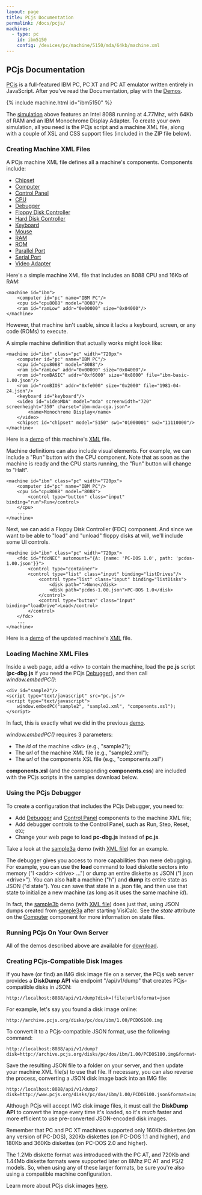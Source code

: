 ```yaml
---
layout: page
title: PCjs Documentation
permalink: /docs/pcjs/
machines:
  - type: pc
    id: ibm5150
    config: /devices/pc/machine/5150/mda/64kb/machine.xml
---
```


PCjs Documentation
---

[PCjs](/docs/about/pcjs/) is a full-featured IBM PC, PC XT and PC AT emulator written entirely in JavaScript.
After you've read the Documentation, play with the [Demos](demos/).

{% include machine.html id="ibm5150" %}

The [simulation](/devices/pc/machine/5150/mda/64kb/) above features an Intel 8088
running at 4.77Mhz, with 64Kb of RAM and an IBM Monochrome Display Adapter.  To create your
own simulation, all you need is the PCjs script and a machine XML file, along with a couple
of XSL and CSS support files (included in the ZIP file below).

### Creating Machine XML Files

A PCjs machine XML file defines all a machine's components. Components include:

* [Chipset](/docs/pcjs/chipset/)
* [Computer](/docs/pcjs/computer/)
* [Control Panel](/docs/pcjs/panel/)
* [CPU](/docs/pcjs/cpu/)
* [Debugger](/docs/pcjs/debugger/)
* [Floppy Disk Controller](/docs/pcjs/fdc/)
* [Hard Disk Controller](/docs/pcjs/hdc/)
* [Keyboard](/docs/pcjs/keyboard/)
* [Mouse](/docs/pcjs/mouse/)
* [RAM](/docs/pcjs/ram/)
* [ROM](/docs/pcjs/rom/)
* [Parallel Port](/docs/pcjs/parallel/)
* [Serial Port](/docs/pcjs/serial/)
* [Video Adapter](/docs/pcjs/video/)

Here's a simple machine XML file that includes an 8088 CPU and 16Kb of RAM:

	<machine id="ibm">
		<computer id="pc" name="IBM PC"/>
		<cpu id="cpu8088" model="8088"/>
		<ram id="ramLow" addr="0x00000" size="0x04000"/>
	</machine>

However, that machine isn't usable, since it lacks a keyboard, screen, or any code (ROMs) to execute.

A simple machine definition that actually works might look like:

	<machine id="ibm" class="pc" width="720px">
		<computer id="pc" name="IBM PC"/>
		<cpu id="cpu8088" model="8088"/>
		<ram id="ramLow" addr="0x00000" size="0x04000"/>
		<rom id="romBASIC" addr="0xf6000" size="0x8000" file="ibm-basic-1.00.json"/>
		<rom id="romBIOS" addr="0xfe000" size="0x2000" file="1981-04-24.json"/>
		<keyboard id="keyboard"/>
		<video id="videoMDA" model="mda" screenwidth="720" screenheight="350" charset="ibm-mda-cga.json">
			<name>Monochrome Display</name>
		</video>
		<chipset id="chipset" model="5150" sw1="01000001" sw2="11110000"/>
	</machine>

Here is a [demo](/docs/pcjs/demos/sample1.html) of this machine's [XML](/docs/pcjs/demos/sample1.xml) file.

Machine definitions can also include visual elements.  For example, we can include a "Run" button with the CPU component.
Note that as soon as the machine is ready and the CPU starts running, the "Run" button will change to "Halt".

	<machine id="ibm" class="pc" width="720px">
		<computer id="pc" name="IBM PC"/>
		<cpu id="cpu8088" model="8088">
			<control type="button" class="input" binding="run">Run</control>
		</cpu>
		...
	</machine>

Next, we can add a Floppy Disk Controller (FDC) component.  And since we want to be able to "load" and "unload" floppy
disks at will, we'll include some UI controls.

	<machine id="ibm" class="pc" width="720px">
		<fdc id="fdcNEC" automount="{A: {name: 'PC-DOS 1.0', path: 'pcdos-1.00.json'}}">
			<control type="container">
			<control type="list" class="input" binding="listDrives"/>
				<control type="list" class="input" binding="listDisks">
					<disk path="">None</disk>
					<disk path="pcdos-1.00.json">PC-DOS 1.0</disk>
				</control>
				<control type="button" class="input" binding="loadDrive">Load</control>
			</control>
		</fdc>
		...
	</machine>

Here is a [demo](/docs/pcjs/demos/sample2.html) of the updated machine's [XML](/docs/pcjs/demos/sample2.xml) file.

### Loading Machine XML Files

Inside a web page, add a &lt;div&gt; to contain the machine, load the **pc.js** script
(**pc-dbg.js** if you need the PCjs [Debugger](/docs/pcjs/debugger/)), and then call *window.embedPC()*:

	<div id="sample2"/>
	<script type="text/javascript" src="pc.js"/>
	<script type="text/javascript">
		window.embedPC("sample2", "sample2.xml", "components.xsl");
	</script>

In fact, this is exactly what we did in the previous [demo](/docs/pcjs/demos/sample2.html).

*window.embedPC()* requires 3 parameters:

- The *id* of the machine &lt;div&gt; (e.g., "sample2");
- The *url* of the machine XML file (e.g., "sample2.xml");
- The *url* of the components XSL file (e.g., "components.xsl")

**components.xsl** (and the corresponding **components.css**) are included with the PCjs scripts in the samples download below.

### Using the PCjs Debugger

To create a configuration that includes the PCjs Debugger, you need to:

- Add [Debugger](/docs/pcjs/debugger/) and [Control Panel](/docs/pcjs/panel/) components to the machine XML file;
- Add debugger controls to the Control Panel, such as Run, Step, Reset, etc;
- Change your web page to load **pc-dbg.js** instead of **pc.js**.

Take a look at the [sample3a](/docs/pcjs/demos/sample3a.html) demo (with [XML file](/docs/pcjs/demos/sample3a.xml)) for an example.

The debugger gives you access to more capabilities than mere debugging. For example, you can use the **load** command
to load diskette sectors into memory ("l &lt;addr&gt; &lt;drive&gt; ...") or dump an entire diskette as JSON ("l json &lt;drive&gt;").
You can also **halt** a machine ("h") and **dump** its entire state as JSON ("d state"). You can save that state in a .json file,
and then use that state to initialize a new machine (as long as it uses the same machine *id*).

In fact, the [sample3b](/docs/pcjs/demos/sample3b.html) demo (with [XML file](/docs/pcjs/demos/sample3b.xml))
does just that, using JSON dumps created from [sample3a](/docs/pcjs/demos/sample3a.html) after starting VisiCalc.
See the *state* attribute on the [Computer](/docs/pcjs/computer/) component for more information on state files.

### Running PCjs On Your Own Server
			
All of the demos described above are available for [download](/docs/pcjs/demos/).

### Creating PCjs-Compatible Disk Images

If you have (or find) an IMG disk image file on a server, the PCjs web server provides a **DiskDump API** via endpoint
"/api/v1/dump" that creates PCjs-compatible disks in JSON:

	http://localhost:8088/api/v1/dump?disk=(file|url)&format=json

For example, let's say you found a disk image online:

	http://archive.pcjs.org/disks/pc/dos/ibm/1.00/PCDOS100.img

To convert it to a PCjs-compatible JSON format, use the following command:

	http://localhost:8088/api/v1/dump?disk=http://archive.pcjs.org/disks/pc/dos/ibm/1.00/PCDOS100.img&format=json

Save the resulting JSON file to a folder on your server, and then update your machine XML file(s) to use that file.
If necessary, you can also reverse the process, converting a JSON disk image back into an IMG file:

	http://localhost:8088/api/v1/dump?disk=http://www.pcjs.org/disks/pc/dos/ibm/1.00/PCDOS100.json&format=img

Although PCjs will accept IMG disk image files, it must call the **DiskDump API** to convert the image
every time it's loaded, so it's *much* faster and more efficient to use pre-converted JSON-encoded disk images.

Remember that PC and PC XT machines supported only 160Kb diskettes (on any version of PC-DOS),
320Kb diskettes (on PC-DOS 1.1 and higher), and 180Kb and 360Kb diskettes (on PC-DOS 2.0 and higher).

The 1.2Mb diskette format was introduced with the PC AT, and 720Kb and 1.44Mb diskette formats were
supported later on 8Mhz PC AT and PS/2 models.  So, when using any of these larger formats, be sure you're
also using a compatible machine configuration.

Learn more about PCjs disk images [here](/disks/).
